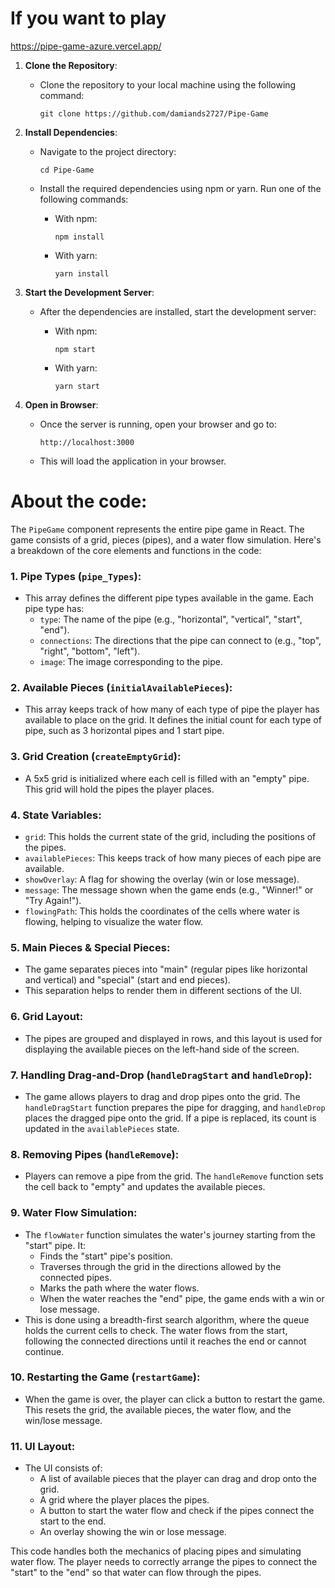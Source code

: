 # **If you want to play**

https://pipe-game-azure.vercel.app/

1.  **Clone the Repository**:

    -   Clone the repository to your local machine using the following command:

        `git clone https://github.com/damiands2727/Pipe-Game`

2.  **Install Dependencies**:

    -   Navigate to the project directory:

        `cd Pipe-Game`

    -   Install the required dependencies using npm or yarn. Run one of the following commands:
        -   With npm:

            `npm install`

        -   With yarn:

            `yarn install`

3.  **Start the Development Server**:

    -   After the dependencies are installed, start the development server:
        -   With npm:

            `npm start`

        -   With yarn:

            `yarn start`

4.  **Open in Browser**:

    -   Once the server is running, open your browser and go to:

        `http://localhost:3000`

    -   This will load the application in your browser.

# **About the code**:

The `PipeGame` component represents the entire pipe game in React. The game consists of a grid, pieces (pipes), and a water flow simulation. Here's a breakdown of the core elements and functions in the code:

### 1\. **Pipe Types (`pipe_Types`)**:

-   This array defines the different pipe types available in the game. Each pipe type has:
    -   `type`: The name of the pipe (e.g., "horizontal", "vertical", "start", "end").
    -   `connections`: The directions that the pipe can connect to (e.g., "top", "right", "bottom", "left").
    -   `image`: The image corresponding to the pipe.

### 2\. **Available Pieces (`initialAvailablePieces`)**:

-   This array keeps track of how many of each type of pipe the player has available to place on the grid. It defines the initial count for each type of pipe, such as 3 horizontal pipes and 1 start pipe.

### 3\. **Grid Creation (`createEmptyGrid`)**:

-   A 5x5 grid is initialized where each cell is filled with an "empty" pipe. This grid will hold the pipes the player places.

### 4\. **State Variables**:

-   `grid`: This holds the current state of the grid, including the positions of the pipes.
-   `availablePieces`: This keeps track of how many pieces of each pipe are available.
-   `showOverlay`: A flag for showing the overlay (win or lose message).
-   `message`: The message shown when the game ends (e.g., "Winner!" or "Try Again!").
-   `flowingPath`: This holds the coordinates of the cells where water is flowing, helping to visualize the water flow.

### 5\. **Main Pieces & Special Pieces**:

-   The game separates pieces into "main" (regular pipes like horizontal and vertical) and "special" (start and end pieces).
-   This separation helps to render them in different sections of the UI.

### 6\. **Grid Layout**:

-   The pipes are grouped and displayed in rows, and this layout is used for displaying the available pieces on the left-hand side of the screen.

### 7\. **Handling Drag-and-Drop (`handleDragStart` and `handleDrop`)**:

-   The game allows players to drag and drop pipes onto the grid. The `handleDragStart` function prepares the pipe for dragging, and `handleDrop` places the dragged pipe onto the grid. If a pipe is replaced, its count is updated in the `availablePieces` state.

### 8\. **Removing Pipes (`handleRemove`)**:

-   Players can remove a pipe from the grid. The `handleRemove` function sets the cell back to "empty" and updates the available pieces.

### 9\. **Water Flow Simulation**:

-   The `flowWater` function simulates the water's journey starting from the "start" pipe. It:
    -   Finds the "start" pipe's position.
    -   Traverses through the grid in the directions allowed by the connected pipes.
    -   Marks the path where the water flows.
    -   When the water reaches the "end" pipe, the game ends with a win or lose message.
-   This is done using a breadth-first search algorithm, where the queue holds the current cells to check. The water flows from the start, following the connected directions until it reaches the end or cannot continue.

### 10\. **Restarting the Game (`restartGame`)**:

-   When the game is over, the player can click a button to restart the game. This resets the grid, the available pieces, the water flow, and the win/lose message.

### 11\. **UI Layout**:

-   The UI consists of:
    -   A list of available pieces that the player can drag and drop onto the grid.
    -   A grid where the player places the pipes.
    -   A button to start the water flow and check if the pipes connect the start to the end.
    -   An overlay showing the win or lose message.

This code handles both the mechanics of placing pipes and simulating water flow. The player needs to correctly arrange the pipes to connect the "start" to the "end" so that water can flow through the pipes.


